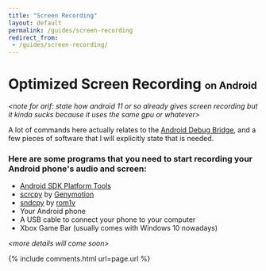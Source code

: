 ```yaml
---
title: "Screen Recording"
layout: default
permalink: /guides/screen-recording
redirect_from:
 - /guides/screen-recording/
---
```

# Optimized Screen Recording <span style="font-size:70%">on Android</span>

_&lt;note for arif: state how android 11 or so already gives screen recording but it kinda sucks because it uses the same gpu or whatever&gt;_

A lot of commands here actually relates to the [Android Debug Bridge](https://arifhamed.com/guides/adb), and a few pieces of software that I will explicitly state that is needed.

### Here are some programs that you need to start recording your Android phone's audio and screen:
* <a href="https://developer.android.com/studio/releases/platform-tools" target="_blank">Android SDK Platform Tools</a>
* <a href="https://github.com/Genymobile/scrcpy/releases/tag/v1.23" target="_blank">scrcpy</a> by <a href="http://genymobile.com/" target="_blank">Genymotion</a>
* <a href="https://github.com/rom1v/sndcpy/releases/tag/v1.1" target="_blank">sndcpy</a> by <a href="https://github.com/rom1v" target="_blank">rom1v</a>
* Your Android phone
* A USB cable to connect your phone to your computer
* Xbox Game Bar (usually comes with Windows 10 nowadays)

_&lt;more details will come soon&gt;_

{% include comments.html url=page.url %}